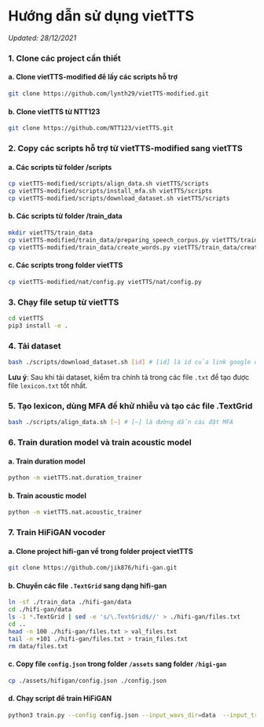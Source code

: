 # Hướng dẫn sử dụng vietTTS
*Updated: 28/12/2021*

### 1. Clone các project cần thiết
#### a. Clone vietTTS-modified để lấy các scripts hỗ trợ
```sh
git clone https://github.com/lynth29/vietTTS-modified.git
```
#### b. Clone vietTTS từ NTT123
```sh
git clone https://github.com/NTT123/vietTTS.git
```
### 2. Copy các scripts hỗ trợ từ vietTTS-modified sang vietTTS
#### a. Các scripts từ folder /scripts
```sh
cp vietTTS-modified/scripts/align_data.sh vietTTS/scripts
cp vietTTS-modified/scripts/install_mfa.sh vietTTS/scripts
cp vietTTS-modified/scripts/download_dataset.sh vietTTS/scripts
```
#### b. Các scripts từ folder /train_data
```sh
mkdir vietTTS/train_data
cp vietTTS-modified/train_data/preparing_speech_corpus.py vietTTS/train_data/preparing_speech_corpus.py
cp vietTTS-modified/train_data/create_words.py vietTTS/train_data/create_words.py
```
#### c. Các scripts trong folder vietTTS
```sh
cp vietTTS-modified/nat/config.py vietTTS/nat/config.py
```
### 3. Chạy file setup từ vietTTS
```sh
cd vietTTS
pip3 install -e .
```
### 4. Tải dataset
```sh
bash ./scripts/download_dataset.sh [id] # [id] là id của link google drive
```
**Lưu ý**: Sau khi tải dataset, kiểm tra chính tả trong các file `.txt` để tạo được file `lexicon.txt` tốt nhất.
### 5. Tạo lexicon, dùng MFA để khử nhiễu và tạo các file .TextGrid
```sh
bash ./scripts/align_data.sh [~] # [~] là đường dẫn cài đặt MFA
```

### 6. Train duration model và train acoustic model
#### a. Train duration model
```sh
python -m vietTTS.nat.duration_trainer
```
#### b. Train acoustic model
```sh
python -m vietTTS.nat.acoustic_trainer
```
### 7. Train HiFiGAN vocoder
#### a. Clone project hifi-gan về trong folder project vietTTS
```sh
git clone https://github.com/jik876/hifi-gan.git
```
#### b. Chuyển các file `.TextGrid` sang dạng hifi-gan
```sh
ln -sf ./train_data ./hifi-gan/data
cd ./hifi-gan/data
ls -1 *.TextGrid | sed -e 's/\.TextGrid$//' > ./hifi-gan/files.txt
cd ..
head -n 100 ./hifi-gan/files.txt > val_files.txt
tail -n +101 ./hifi-gan/files.txt > train_files.txt
rm data/files.txt
```
#### c. Copy file `config.json` trong folder `/assets` sang folder `/higi-gan`
```sh
cp ./assets/hifigan/config.json ./config.json
```
#### d. Chạy script để train HiFiGAN
```sh
python3 train.py --config config.json --input_wavs_dir=data  --input_training_file=train_files.txt  --input_validation_file=val_files.txt
```
